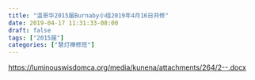 ```yaml
---
title: "温哥华2015届Burnaby小组2019年4月16日共修"
date: 2019-04-17 11:31:33-08:00
draft: false
tags: ["2015届"]
categories: ["慧灯禅修班"]
---
```

https://luminouswisdomca.org/media/kunena/attachments/264/2--.docx

